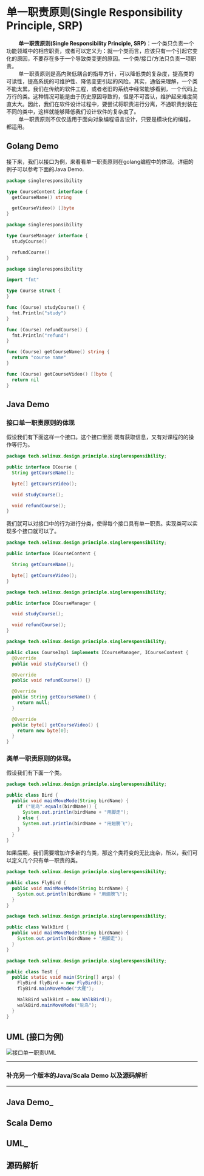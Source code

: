 # 单一职责原则(Single Responsibility Principle, SRP)

&emsp;&emsp; **单一职责原则(Single Responsibility Principle, SRP)**：一个类只负责一个功能领域中的相应职责，或者可以定义为：就一个类而言，应该只有一个引起它变化的原因，不要存在多于一个导致类变更的原因。一个类/接口/方法只负责一项职责。  
&emsp;&emsp; 单一职责原则是高内聚低耦合的指导方针，可以降低类的复杂度，提高类的可读性，提高系统的可维护性、降低变更引起的风险。其实，通俗来理解，一个类不能太累。我们在传统的软件工程，或者老旧的系统中经常能够看到，一个代码上万行的类。这种情况可能是由于历史原因导致的，但是不可否认，维护起来难度简直太大。因此，我们在软件设计过程中，要尝试将职责进行分离，不通职责封装在不同的类中，这样就能够降低我们设计软件的复杂度了。  
&emsp;&emsp; 单一职责原则不仅仅适用于面向对象编程语言设计，只要是模块化的编程，都适用。  

## Golang Demo

接下来，我们以接口为例，来看看单一职责原则在golang编程中的体现。详细的例子可以参考下面的Java Demo.  

```go
package singleresponsibility

type CourseContent interface {
  getCourseName() string

  getCourseVideo() []byte
}
```

```go
package singleresponsibility

type CourseManager interface {
  studyCourse()

  refundCourse()
}
```

```go
package singleresponsibility

import "fmt"

type Course struct {
}

func (Course) studyCourse() {
  fmt.Println("study")
}

func (Course) refundCourse() {
  fmt.Println("refund")
}

func (Course) getCourseName() string {
  return "course name"
}

func (Course) getCourseVideo() []byte {
  return nil
}
```

## Java Demo

### 接口单一职责原则的体现  

假设我们有下面这样一个接口。这个接口里面 既有获取信息，又有对课程的的操作等行为。  

```java
package tech.selinux.design.principle.singleresponsibility;

public interface ICourse {
  String getCourseName();

  byte[] getCourseVideo();

  void studyCourse();

  void refundCourse();
}
```

我们就可以对接口中的行为进行分类，使得每个接口具有单一职责。实现类可以实现多个接口就可以了。  

```java
package tech.selinux.design.principle.singleresponsibility;

public interface ICourseContent {

  String getCourseName();

  byte[] getCourseVideo();
}
```

```java
package tech.selinux.design.principle.singleresponsibility;

public interface ICourseManager {

  void studyCourse();

  void refundCourse();
}
```

```java
package tech.selinux.design.principle.singleresponsibility;

public class CourseImpl implements ICourseManager, ICourseContent {
  @Override
  public void studyCourse() {}

  @Override
  public void refundCourse() {}

  @Override
  public String getCourseName() {
    return null;
  }

  @Override
  public byte[] getCourseVideo() {
    return new byte[0];
  }
}
```


### 类单一职责原则的体现。

假设我们有下面一个类。  

```java
package tech.selinux.design.principle.singleresponsibility;

public class Bird {
  public void mainMoveMode(String birdName) {
    if ("鸵鸟".equals(birdName)) {
      System.out.println(birdName + "用脚走");
    } else {
      System.out.println(birdName + "用翅膀飞");
    }
  }
}
```

如果后期，我们需要增加许多新的鸟类，那这个类将变的无比庞杂，所以，我们可以定义几个只有单一职责的类。

```java
package tech.selinux.design.principle.singleresponsibility;

public class FlyBird {
  public void mainMoveMode(String birdName) {
    System.out.println(birdName + "用翅膀飞");
  }
}
```

```java
package tech.selinux.design.principle.singleresponsibility;

public class WalkBird {
  public void mainMoveMode(String birdName) {
    System.out.println(birdName + "用脚走");
  }
}
```

```java
package tech.selinux.design.principle.singleresponsibility;

public class Test {
  public static void main(String[] args) {
    FlyBird flyBird = new FlyBird();
    flyBird.mainMoveMode("大雁");

    WalkBird walkBird = new WalkBird();
    walkBird.mainMoveMode("鸵鸟");
  }
}
```

## UML (接口为例)

![接口单一职责UML](images/single-responsibility-principle.png)

---

### 补充另一个版本的Java/Scala Demo 以及源码解析

---

## Java Demo_

## Scala Demo

## UML_

## 源码解析
